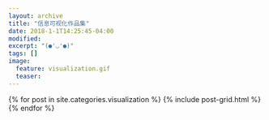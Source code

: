 ```yaml
---
layout: archive
title: "信息可视化作品集"
date: 2018-1-1T14:25:45-04:00
modified:
excerpt: "(●'◡'●)"
tags: []
image: 
  feature: visualization.gif
  teaser:
---
```



<div class="tiles">
{% for post in site.categories.visualization %}
  {% include post-grid.html %}
{% endfor %}
</div><!-- /.tiles 把所有categories 有 visualization 的列出来-->